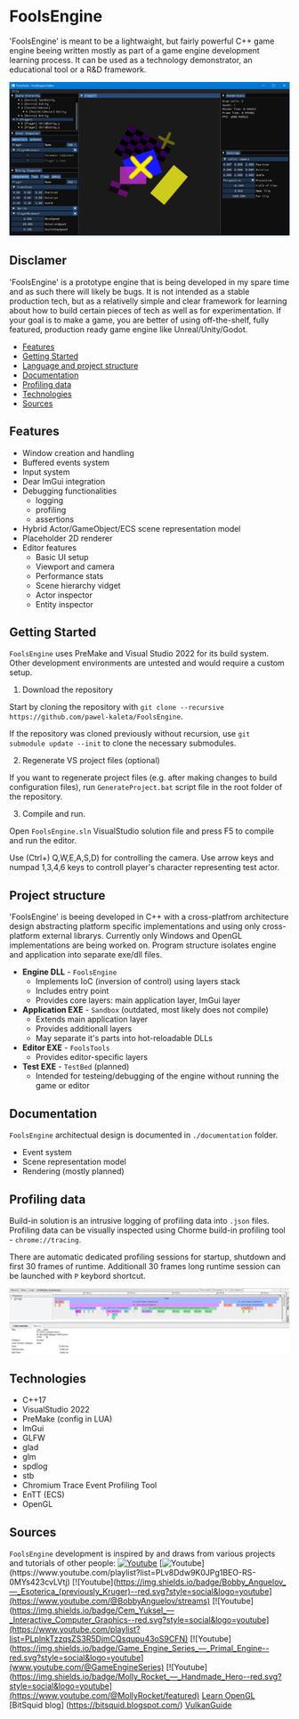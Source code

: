 # FoolsEngine

'FoolsEngine' is meant to be a lightwaight, but fairly powerful C++ game engine beeing written mostly as part of a game engine development learning process. It can be used as a technology demonstrator, an educational tool or a R&D framework.

![FoolsTools - FoolsEngine's editor](./documentation/FoolsTools.jpg)

## Disclamer
'FoolsEngine' is a prototype engine that is being developed in my spare time and as such there will likely be bugs. It is not intended as a stable production tech, but as a relativelly simple and clear framework for learning about how to build certain pieces of tech as well as for experimentation.
If your goal is to make a game, you are better of using off-the-shelf, fully featured, production ready game engine like Unreal/Unity/Godot.

* [Features](#Features)
* [Getting Started](#Getting-Started)
* [Language and project structure](#Language-and-project-structure)
* [Documentation](#Documentation)
* [Profiling data](#Profiling)
* [Technologies](#Technologies)
* [Sources](#Sources)

## Features
- Window creation and handling
- Buffered events system
- Input system
- Dear ImGui integration
- Debugging functionalities
	- logging
	- profiling
	- assertions
- Hybrid Actor/GameObject/ECS scene representation model
- Placeholder 2D renderer
- Editor features
	- Basic UI setup
	- Viewport and camera
	- Performance stats
	- Scene hierarchy vidget
	- Actor inspector
	- Entity inspector 

## Getting Started
`FoolsEngine` uses PreMake and Visual Studio 2022 for its build system.
Other development environments are untested and would require a custom setup.

1. Download the repository

Start by cloning the repository with `git clone --recursive https://github.com/pawel-kaleta/FoolsEngine`.

If the repository was cloned previously without recursion, use `git submodule update --init` to clone the necessary submodules.

2. Regenerate VS project files (optional)

If you want to regenerate project files (e.g. after making changes to build configuration files), run `GenerateProject.bat` script file in the root folder of the repository.

3. Compile and run.

Open `FoolsEngine.sln` VisualStudio solution file and press F5 to compile and run the editor.

Use (Ctrl+) Q,W,E,A,S,D) for controlling the camera.
Use arrow keys and numpad 1,3,4,6 keys to controll player's character representing test actor.

## Project structure
'FoolsEngine' is beeing developed in C++ with a cross-platfrom architecture design abstracting platform specific implementations and using only cross-platform external librarys. Currently only Windows and OpenGL implementations are being worked on.
Program structure isolates engine and application into separate exe/dll files.
- **Engine DLL** - `FoolsEngine`
	- Implements IoC (inversion of control) using layers stack
	- Includes entry point
	- Provides core layers: main application layer, ImGui layer
- **Application EXE** - `Sandbox` (outdated, most likely does not compile)
	- Extends main application layer
	- Provides additionall layers
	- May separate it's parts into hot-reloadable DLLs
- **Editor EXE** - `FoolsTools`
	- Provides editor-specific layers
- **Test EXE** - `TestBed` (planned)
	- Intended for testeing/debugging of the engine without running the game or editor

## Documentation

`FoolsEngine` architectual design is documented in `./documentation` folder.
- Event system
- Scene representation model
- Rendering (mostly planned)

## Profiling data

Build-in solution is an intrusive logging of profiling data into `.json` files. Profiling data can be visually inspected using Chorme build-in profiling tool - `chrome://tracing`.

There are automatic dedicated profiling sessions for startup, shutdown and first 30 frames of runtime. Additionall 30 frames long runtime session can be launched with `P` keybord shortcut.

![FoolsTools - FoolsEngine's editor](./documentation/Profiler.jpg)

## Technologies
- C++17
- VisualStudio 2022
- PreMake (config in LUA) 
- ImGui
- GLFW
- glad
- glm
- spdlog
- stb
- Chromium Trace Event Profiling Tool
- EnTT (ECS)
- OpenGL

## Sources
`FoolsEngine` development is inspired by and draws from various projects and tutorials of other people:
[![Youtube](https://img.shields.io/badge/The_Cherno_—_Game_Engine_Series--red.svg?style=social&logo=youtube)](https://www.youtube.com/playlist?list=PLlrATfBNZ98dC-V-N3m0Go4deliWHPFwT)
[![Youtube](https://img.shields.io/badge/Travis_Vroman_—_Vulkan_Game_Engine_Series_Written_in_C_(Kohi_Game_Engine)--red.svg?style=social&logo=youtube)](https://www.youtube.com/playlist?list=PLv8Ddw9K0JPg1BEO-RS-0MYs423cvLVtj)
[![Youtube](https://img.shields.io/badge/Bobby_Anguelov_—_Esoterica_(previously_Kruger)--red.svg?style=social&logo=youtube](https://www.youtube.com/@BobbyAnguelov/streams)
[![Youtube](https://img.shields.io/badge/Cem_Yuksel_—_Interactive_Computer_Graphics--red.svg?style=social&logo=youtube](https://www.youtube.com/playlist?list=PLplnkTzzqsZS3R5DjmCQsqupu43oS9CFN)
[![Youtube](https://img.shields.io/badge/Game_Engine_Series_—_Primal_Engine--red.svg?style=social&logo=youtube](www.youtube.com/@GameEngineSeries)
[![Youtube](https://img.shields.io/badge/Molly_Rocket_—_Handmade_Hero--red.svg?style=social&logo=youtube](https://www.youtube.com/@MollyRocket/featured)
[Learn OpenGL](https://learnopengl.com/)
[BitSquid blog] (https://bitsquid.blogspot.com/)
[VulkanGuide](https://vkguide.dev/)